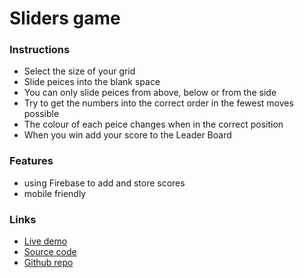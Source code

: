 # Sliders game

### Instructions
- Select the size of your grid
- Slide peices into the blank space 
- You can only slide peices from above, below or from the side
- Try to get the numbers into the correct order in the fewest moves possible 
- The colour of each peice changes when in the correct position
- When you win add your score to the Leader Board

### Features
- using Firebase to add and store scores
- mobile friendly

### Links

- [Live demo](https://js-sliders-game.rjlevy.repl.co/)
- [Source code](https://repl.it/@rjlevy/js-sliders-game)
- [Github repo](https://github.com/rolandjlevy/js-sliders-game)

